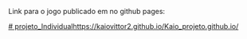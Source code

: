 Link para o jogo publicado em no github pages:

[# projeto_Individual](https://kaiovittor2.github.io/Kaio_projeto.github.io/)https://kaiovittor2.github.io/Kaio_projeto.github.io/
 
